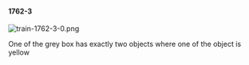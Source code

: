 #### 1762-3
![train-1762-3-0.png](https://github.com/lil-lab/nlvr/raw/master/nlvr/train/images/51/train-1762-3-0.png "train-1762-3-0.png")

One of the grey box has exactly two objects where one of the object is yellow